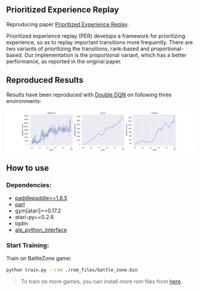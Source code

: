 ## Prioritized Experience Replay
Reproducing paper [Prioritized Experience Replay](https://arxiv.org/abs/1511.05952).

Prioritized experience replay (PER) develops a framework for prioritizing experience, so as to replay important transitions more frequently. There are two variants of prioritizing the transitions, rank-based and proportional-based. Our implementation is the proportional variant, which has a better performance, as reported in the original paper.

## Reproduced Results
Results have been reproduced with [Double DQN](https://arxiv.org/abs/1509.06461v3) on following three environments:

<p align="center">
  <img src="result.png"/>
</p>

## How to use

### Dependencies:
+ [paddlepaddle>=1.8.5](https://github.com/PaddlePaddle/Paddle)
+ [parl](https://github.com/PaddlePaddle/PARL)
+ gym[atari]==0.17.2
+ atari-py==0.2.6
+ tqdm
+ [ale_python_interface](https://github.com/mgbellemare/Arcade-Learning-Environment)


### Start Training:
Train on BattleZone game:
```bash
python train.py --rom ./rom_files/battle_zone.bin
```

> To train on more games, you can install more rom files from [here](https://github.com/openai/atari-py/tree/master/atari_py/atari_roms).
